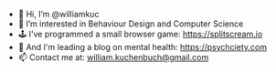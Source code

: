 - 👋 Hi, I’m @williamkuc
- 👀 I’m interested in Behaviour Design and Computer Science
- 🕹 I've programmed a small browser game: https://splitscream.io
- 🧠 And I'm leading a blog on mental health: https://psychciety.com
- 📫 Contact me at: william.kuchenbuch@gmail.com
